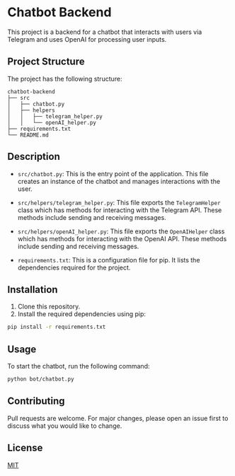 # Chatbot Backend

This project is a backend for a chatbot that interacts with users via Telegram and uses OpenAI for processing user inputs.

## Project Structure

The project has the following structure:

```
chatbot-backend
├── src
│   ├── chatbot.py
│   ├── helpers
│   │   ├── telegram_helper.py
│   │   └── openAI_helper.py
├── requirements.txt
└── README.md
```

## Description

- `src/chatbot.py`: This is the entry point of the application. This file creates an instance of the chatbot and manages interactions with the user.

- `src/helpers/telegram_helper.py`: This file exports the `TelegramHelper` class which has methods for interacting with the Telegram API. These methods include sending and receiving messages.

- `src/helpers/openAI_helper.py`: This file exports the `OpenAIHelper` class which has methods for interacting with the OpenAI API. These methods include sending and receiving messages.

- `requirements.txt`: This is a configuration file for pip. It lists the dependencies required for the project.

## Installation

1. Clone this repository.
2. Install the required dependencies using pip:

```bash
pip install -r requirements.txt
```

## Usage

To start the chatbot, run the following command:

```bash
python bot/chatbot.py
```

## Contributing

Pull requests are welcome. For major changes, please open an issue first to discuss what you would like to change.

## License

[MIT](https://choosealicense.com/licenses/mit/)
